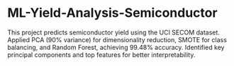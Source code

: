# ML-Yield-Analysis-Semiconductor
This project predicts semiconductor yield using the UCI SECOM dataset. Applied PCA (90% variance) for dimensionality reduction, SMOTE for class balancing, and Random Forest, achieving 99.48% accuracy. Identified key principal components and top features for better interpretability.

